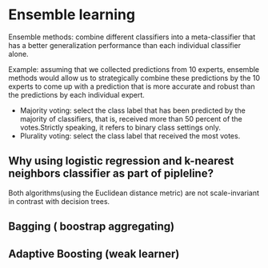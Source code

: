 # Ensemble learning

Ensemble methods: combine different classifiers into a meta-classifier that has a better generalization performance than each individual classifier alone.

Example: assuming that we collected predictions from 10 experts, ensemble methods would allow us to strategically combine these predictions by the 10 experts to come up with a prediction that is more accurate and robust than the predictions by each individual expert.

- Majority voting: select the class label that has been predicted by the majority of classifiers, that is, received more than 50 percent of the votes.Strictly speaking, it refers to binary class settings only.
- Plurality voting: select the class label that received the most votes.

## Why using logistic regression and k-nearest neighbors classifier as part of pipleline?

Both algorithms(using the Euclidean distance metric) are not scale-invariant in contrast with decision trees.

## Bagging ( boostrap aggregating)

## Adaptive Boosting (weak learner)
